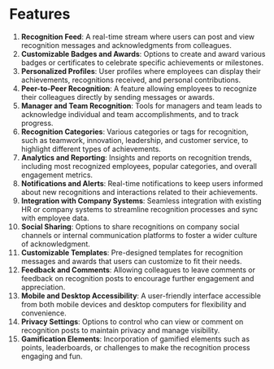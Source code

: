 # Features


1. **Recognition Feed**: A real-time stream where users can post and view recognition messages and acknowledgments from colleagues.
2. **Customizable Badges and Awards**: Options to create and award various badges or certificates to celebrate specific achievements or milestones.
3. **Personalized Profiles**: User profiles where employees can display their achievements, recognitions received, and personal contributions.
4. **Peer-to-Peer Recognition**: A feature allowing employees to recognize their colleagues directly by sending messages or awards.
5. **Manager and Team Recognition**: Tools for managers and team leads to acknowledge individual and team accomplishments, and to track progress.
6. **Recognition Categories**: Various categories or tags for recognition, such as teamwork, innovation, leadership, and customer service, to highlight different types of achievements.
7. **Analytics and Reporting**: Insights and reports on recognition trends, including most recognized employees, popular categories, and overall engagement metrics.
8. **Notifications and Alerts**: Real-time notifications to keep users informed about new recognitions and interactions related to their achievements.
9. **Integration with Company Systems**: Seamless integration with existing HR or company systems to streamline recognition processes and sync with employee data.
10. **Social Sharing**: Options to share recognitions on company social channels or internal communication platforms to foster a wider culture of acknowledgment.
11. **Customizable Templates**: Pre-designed templates for recognition messages and awards that users can customize to fit their needs.
12. **Feedback and Comments**: Allowing colleagues to leave comments or feedback on recognition posts to encourage further engagement and appreciation.
13. **Mobile and Desktop Accessibility**: A user-friendly interface accessible from both mobile devices and desktop computers for flexibility and convenience.
14. **Privacy Settings**: Options to control who can view or comment on recognition posts to maintain privacy and manage visibility.
15. **Gamification Elements**: Incorporation of gamified elements such as points, leaderboards, or challenges to make the recognition process engaging and fun.

